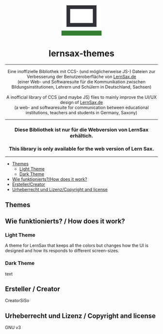 <p align="center">
<img src="./lernsax_icon/lernsax_favicon_cut.bmp" height="100"/>
</p>
<h1 align="center">lernsax-themes</h1>

----
<p align="center">
Eine inoffizielle Bibliothek mit CCS- (und möglicherweise JS-) Dateien zur Verbesserung der Benutzeroberfläche von <a href="https://lernsax.de">LernSax.de</a>
<br/>
(einer Web- und Softwaresuite für die Kommunikation zwischen Bildungsinstitutionen, Lehrern und Schülern in Deutschland, Sachsen)
<br/>
<br/>
A inofficial library of CCS (and maybe JS) files to mainly improve the UI/UX design of <a href="https://lernsax.de">LernSax.de</a>
<br/>
(a web- and softwaresuite for communication between educational institutions, teachers and students in Germany, Saxony)
</p>

----

<h3 align="center"><strong>Diese Bibliothek ist nur für die Webversion von LernSax erhältich.</strong></h3>
<h3 align="center"><strong>This library is only available for the web version of Lern Sax.</strong></h3>

----

- [Themes](#Themes)
    - [Light Theme](#light-theme)
    - [Dark Theme](#dark-theme)
- [Wie funktionierts?/How does it work?](#wie-funktionierts--how-does-it-work)
- [Ersteller/Creator](#ersteller--creator)
- [Urheberrecht und Lizenz/Copyright and license](#urheberrecht-und-lizenz--copyright-and-license)

## Themes


## Wie funktionierts? / How does it work?

### Light Theme

A theme for LernSax that keeps all the colors but changes how the UI is designed and how its responds to different screen-sizes.

### Dark Theme

text

## Ersteller / Creator

CreatorSiSo

## Urheberrecht und Lizenz / Copyright and license

GNU v3


[//]: # (Media Links:)

[LernSaxIcon]: ./lernsax_icon/lernsax_favicon_cut.bmp